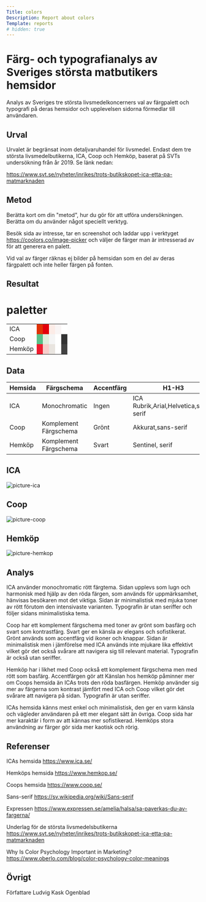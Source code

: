 ```yaml
---
Title: colors
Description: Report about colors
Template: reports
# hidden: true
---
```


Färg- och typografianalys av Sveriges största matbutikers hemsidor
=======================

Analys av Sveriges tre största livsmedelkoncerners val av färgpalett och typografi på deras hemsidor och  upplevelsen sidorna förmedlar till användaren.

Urval
-----------------------

Urvalet är begränsat inom detaljvaruhandel för livsmedel. Endast dem tre största livsmedelbutikerna, ICA, Coop och Hemköp, baserat på SVTs undersökning från år 2019. Se länk nedan:

https://www.svt.se/nyheter/inrikes/trots-butikskopet-ica-etta-pa-matmarknaden

Metod
-----------------------

Berätta kort om din "metod", hur du gör för att utföra undersökningen. Berätta om du använder något speciellt verktyg.

Besök sida av intresse, tar en screenshot och laddar upp i verktyget https://coolors.co/image-picker och väljer de färger man är intresserad av för att generera en palett.

Vid val av färger räknas ej bilder på hemsidan som en del av deras färgpalett och inte heller färgen på fonten.


Resultat
-----------------------

<div class="palette-container">

<div class="all-palettes">
    <h1>paletter</h1>
    <table class="table-colors">
        <tr>
            <td class="header-td">ICA
            <td style="background-color: #E13205">
            <td style="background-color: #E3000B">
            <td style="background-color: #FCECE7">
            <td style="background-color: #F9F5F5">
            <td style="background-color: #FFFFFF">
        </tr>
        <tr>
            <td class="header-td">Coop
            <td style="background-color: #58C088">
            <td style="background-color: #E0EFDD">
            <td style="background-color: #F5F5F5">
            <td style="background-color: #FFFFFF">
            <td style="background-color: #333333">
        </tr>
        <tr>
            <td class="header-td">Hemköp
            <td style="background-color: #EE1C2E">
            <td style="background-color: #F8CDCA">
            <td style="background-color: #E9E5E0">
            <td style="background-color: #FFFFFF">
            <td style="background-color: #424242">
        </tr>
    </table>

<div class="table-details-container">
<h2>Data</h2>
<table class="table-color-details">
    <thead>
        <tr>
            <th>Hemsida</th>
            <th>Färgschema</th>
            <th>Accentfärg</th>
            <th>H1-H3</th>
            <th>Brödtext</th>
        </tr>
    </thead>
    <tr>
        <td>ICA</td>
        <td>Monochromatic</td>
        <td>Ingen</td>
        <td>ICA Rubrik,Arial,Helvetica,sans-serif</td>
        <td>ICA Text,Arial,Helvetica,sans-serif</td>
    </tr>
    <tr>
        <td>Coop</td>
        <td>Komplement Färgschema</td>
        <td>Grönt</td>
        <td>Akkurat,sans-serif</td>
        <td>Akkurat,sans-serif</td>
    </tr>
    <tr>
        <td>Hemköp</td>
        <td>Komplement Färgschema</td>
        <td>Svart</td>
        <td>Sentinel, serif</td>
        <td>Objektiv, sans-serif</td>
    </tr>
</table>
</div>
</div>
<h2>ICA</h2>
<img src="../assets/img/ica.png" alt="picture-ica">
<h2>Coop</h2>
<img src="../assets/img/Coop.png" alt="picture-coop">
<h2>Hemköp</h2>
<img src="../assets/img/hemköp.png" alt="picture-hemkop">
</div>

Analys
-----------------------

ICA använder monochromatic rött färgtema. Sidan upplevs som lugn och harmonisk med hjälp av den röda färgen, som används för uppmärksamhet, hänvisas besökaren mot det viktiga. Sidan är minimalistisk med mjuka toner av rött förutom den intensivaste varianten. Typografin är utan seriffer och följer sidans minimalistiska tema.

Coop har ett komplement färgschema med toner av grönt som basfärg och svart som kontrastfärg. Svart ger en känsla av elegans och sofistikerat. Grönt används som accentfärg vid ikoner och knappar. Sidan är minimalistisk men i jämförelse med ICA används inte mjukare lika effektivt vilket gör det också svårare att navigera sig till relevant material. Typografin är också utan seriffer.

Hemköp har i likhet med Coop också ett komplement färgschema men med rött som basfärg. Accentfärgen gör att Känslan hos hemköp påminner mer om Coops hemsida än ICAs trots den röda basfärgen. Hemköp använder sig mer av färgerna som kontrast jämfört med ICA och Coop vilket gör det svårare att navigera på sidan. Typografin är utan seriffer.

ICAs hemsida känns mest enkel och minimalistisk, den ger en varm känsla och vägleder användaren på ett mer elegant sätt än övriga. Coop sida har mer karaktär i form av att kännas mer sofistikerad. Hemköps stora användning av färger gör sida mer kaotisk och rörig.

Referenser
-----------------------

ICAs hemsida
https://www.ica.se/

Hemköps hemsida
https://www.hemkop.se/

Coops hemsida
https://www.coop.se/

Sans-serif
https://sv.wikipedia.org/wiki/Sans-serif

Expressen
https://www.expressen.se/amelia/halsa/sa-paverkas-du-av-fargerna/

Underlag för de största livsmedelsbutikerna
https://www.svt.se/nyheter/inrikes/trots-butikskopet-ica-etta-pa-matmarknaden

Why Is Color Psychology Important in Marketing?
https://www.oberlo.com/blog/color-psychology-color-meanings

Övrigt
-----------------------

Författare
Ludvig Kask Ogenblad
